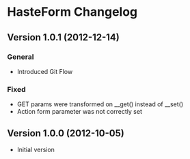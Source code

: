 HasteForm Changelog
===================

Version 1.0.1 (2012-12-14)
------------------------------

### General
- Introduced Git Flow

### Fixed
- GET params were transformed on __get() instead of __set()
- Action form parameter was not correctly set

Version 1.0.0 (2012-10-05)
------------------------------

- Initial version